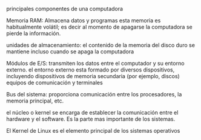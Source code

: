 
principales componentes de una computadora

Memoria RAM: Almacena datos y programas esta memoria es habitualmente volátil; es decir al momento de apagarse la computadora se pierde la información.

unidades de almacenamiento: el contenido de la memoria del disco duro se mantiene incluso cuando se apaga la computadora

Módulos de E/S: transmiten los datos entre el computador y su entorno externo. el entorno externo esta formado por diversos dispositivos, incluyendo dispositivos de memoria secundaria (por ejemplo, discos) equipos de comunicación y terminales

Bus del sistema: proporciona comunicación entre los procesadores, la memoria principal, etc.

el núcleo o kernel se encarga de establecer la comunicación entre el hardware y el software. Es la parte mas importante de los sistemas.

El Kernel de Linux es el elemento principal de los sistemas operativos 